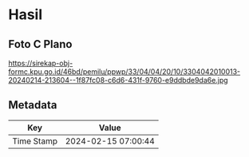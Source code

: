 # Hasil

## Foto C Plano

https://sirekap-obj-formc.kpu.go.id/46bd/pemilu/ppwp/33/04/04/20/10/3304042010013-20240214-213604--1f87fc08-c6d6-431f-9760-e9ddbde9da6e.jpg


## Metadata

| Key        | Value               |
| ---------- | ------------------- |
| Time Stamp | 2024-02-15 07:00:44 |




